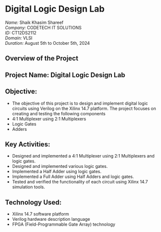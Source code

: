 # Digital Logic Design Lab

*Name:* Shaik Khasim Shareef  
*Company:* CODETECH IT SOLUTIONS  
*ID:* CT12DS2112  
*Domain:* VLSI  
*Duration:* August 5th to October 5th, 2024

## Overview of the Project

## Project Name: Digital Logic Design Lab

## Objective:
- The objective of this project is to design and implement digital logic circuits using Verilog on the Xilinx 14.7 platform. 
  The project focuses on creating and testing the following components
- 4:1 Multiplexer using 2:1 Multiplexers
- Logic Gates
- Adders

## Key Activities:
- Designed and implemented a 4:1 Multiplexer using 2:1 Multiplexers and logic gates.
- Designed and implemented various logic gates.
- Implemented a Half Adder using logic gates.
- Implemented a Full Adder using Half Adders and logic gates.
- Tested and verified the functionality of each circuit using Xilinx 14.7 simulation tools.

## Technology Used:
- Xilinx 14.7 software platform
- Verilog hardware description language
- FPGA (Field-Programmable Gate Array) technology
